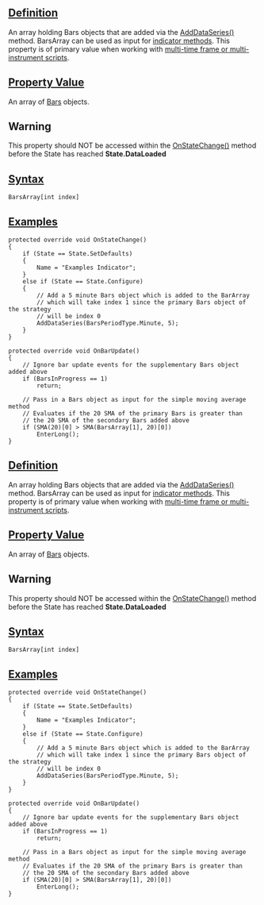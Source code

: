 ## [Definition](https://developer.ninjatrader.com/docs/desktop/barsarray\#definition)

An array holding Bars objects that are added via the [AddDataSeries()](https://developer.ninjatrader.com/docs/desktop/adddataseries) method. BarsArray can be used as input for [indicator methods](https://developer.ninjatrader.com/docs/desktop/system_indicator_methods). This property is of primary value when working with [multi-time frame or multi-instrument scripts](https://developer.ninjatrader.com/docs/desktop/multi_time_frame_instruments).

## [Property Value](https://developer.ninjatrader.com/docs/desktop/barsarray\#property-value)

An array of [Bars](https://developer.ninjatrader.com/docs/desktop/bars) objects.

## Warning

This property should NOT be accessed within the [OnStateChange()](https://developer.ninjatrader.com/docs/desktop/onstatechange) method before the State has reached **State.DataLoaded**

## [Syntax](https://developer.ninjatrader.com/docs/desktop/barsarray\#syntax)

`BarsArray[int index]`

## [Examples](https://developer.ninjatrader.com/docs/desktop/barsarray\#examples)

```jsx-150469391 csharp
protected override void OnStateChange()
{
    if (State == State.SetDefaults)
    {
        Name = "Examples Indicator";
    }
    else if (State == State.Configure)
    {
        // Add a 5 minute Bars object which is added to the BarArray
        // which will take index 1 since the primary Bars object of the strategy
        // will be index 0
        AddDataSeries(BarsPeriodType.Minute, 5);
    }
}

protected override void OnBarUpdate()
{
    // Ignore bar update events for the supplementary Bars object added above
    if (BarsInProgress == 1)
        return;

    // Pass in a Bars object as input for the simple moving average method
    // Evaluates if the 20 SMA of the primary Bars is greater than
    // the 20 SMA of the secondary Bars added above
    if (SMA(20)[0] > SMA(BarsArray[1], 20)[0])
        EnterLong();
}

```

## [Definition](https://developer.ninjatrader.com/docs/desktop/barsarray\#definition)

An array holding Bars objects that are added via the [AddDataSeries()](https://developer.ninjatrader.com/docs/desktop/adddataseries) method. BarsArray can be used as input for [indicator methods](https://developer.ninjatrader.com/docs/desktop/system_indicator_methods). This property is of primary value when working with [multi-time frame or multi-instrument scripts](https://developer.ninjatrader.com/docs/desktop/multi_time_frame_instruments).

## [Property Value](https://developer.ninjatrader.com/docs/desktop/barsarray\#property-value)

An array of [Bars](https://developer.ninjatrader.com/docs/desktop/bars) objects.

## Warning

This property should NOT be accessed within the [OnStateChange()](https://developer.ninjatrader.com/docs/desktop/onstatechange) method before the State has reached **State.DataLoaded**

## [Syntax](https://developer.ninjatrader.com/docs/desktop/barsarray\#syntax)

`BarsArray[int index]`

## [Examples](https://developer.ninjatrader.com/docs/desktop/barsarray\#examples)

```jsx-150469391 csharp
protected override void OnStateChange()
{
    if (State == State.SetDefaults)
    {
        Name = "Examples Indicator";
    }
    else if (State == State.Configure)
    {
        // Add a 5 minute Bars object which is added to the BarArray
        // which will take index 1 since the primary Bars object of the strategy
        // will be index 0
        AddDataSeries(BarsPeriodType.Minute, 5);
    }
}

protected override void OnBarUpdate()
{
    // Ignore bar update events for the supplementary Bars object added above
    if (BarsInProgress == 1)
        return;

    // Pass in a Bars object as input for the simple moving average method
    // Evaluates if the 20 SMA of the primary Bars is greater than
    // the 20 SMA of the secondary Bars added above
    if (SMA(20)[0] > SMA(BarsArray[1], 20)[0])
        EnterLong();
}

```